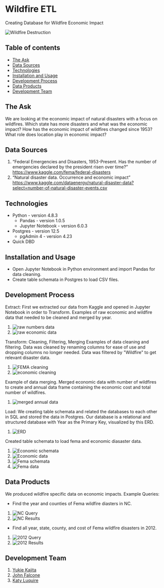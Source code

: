 # Wildfire ETL

Creating Database for Wildfire Economic Impact

![Wildfire Destruction](images/08fire-vid-videoSixteenByNine3000.jpg)

## Table of contents
* [The Ask](#the-ask)
* [Data Sources](#data-sources)
* [Technologies](#technologies)
* [Installation and Usage](#installation-and-usage)
* [Development Process](#development-process)
* [Data Products](#data-products)
* [Development Team](#development-team)

## The Ask
We are looking at the economic impact of natural disasters with a focus on wildfires. Which state has more disasters and what was the economic impact? How has the economic impact of wildfires changed since 1953? What role does location play in economic impact?

## Data Sources
1. “Federal Emergencies and Disasters, 1953-Present.
Has the number of emergencies declared by the president risen over time?”
https://www.kaggle.com/fema/federal-disasters
2. “Natural disaster data.
Occurrence and economic impact”
https://www.kaggle.com/dataenergy/natural-disaster-data?select=number-of-natural-disaster-events.csv

## Technologies
* Python - version 4.8.3
  * Pandas - version 1.0.5
  * Jupyter Notebook - version 6.0.3
* Postgres - version 12.5
  * pgAdmin 4 - version 4.23
 * Quick DBD
  
## Installation and Usage
* Open Jupyter Notebook in Python environment and import Pandas for data cleaning. 
* Create table schemata in Postgres to load CSV files.

## Development Process
Extract: First we extracted our data from Kaggle and opened in Jupyter Notebook in order to Transform.
Examples of raw economic and wildfire data that needed to be cleaned and merged by year.
1. ![raw numbers data](images/raw_number_df.png)
2. ![raw economic data](images/raw_economic_df.png)

Transform: Cleaning, Filtering, Merging
Examples of data cleaning and filtering. Data was cleaned by renaming columns for ease of use and dropping columns no longer needed. Data was filtered by "Wildfire" to get relevant disaster data. 
1. ![FEMA cleaning](images/fema_clean.png)
2. ![economic cleaning](images/economic_cleaning.png)

Example of data merging. Merged economic data with number of wildfires to create and annual data frame containing the economic cost and total number of wildfires.
1. ![merged annual data](images/merged_annual_data.png)

Load: We creating table schemata and related the databases to each other in SQL and stored the data in Postgres.
Our database is a relational and structured database with Year as the Primary Key, visualized by this ERD.
1. ![ERD](Wildfire_Database_ERD.png)

Created table schemata to load fema and economic diasaster data. 
1. ![Economic schemata](images/eco_create_table.png)
2. ![Economic data](images/eco_data.png)
3. ![Fema schemata](images/fema_table.png)
4. ![Fema data](images/fema_data.png)

## Data Products 
We produced wildfire specific data on economic impacts. 
Example Queries:
* Find the year and counties of Fema wildfire diasters in NC.
1. ![NC Query](images/NC_data_query.png)
2. ![NC Results](images/nc_data.png)
* Find all year, state, county, and cost of Fema wildfire disasters in 2012.
1. ![2012 Query](images/2012_query.png)
2. ![2012 Results](images/2012_img1_query.png)


## Development Team 
1. [Yukie Kajita](https://github.com/yukiekajita)
2. [John Falcone](https://github.com/Apex8)
3. [Katy Luquire](https://github.com/CatherineLuquire)
